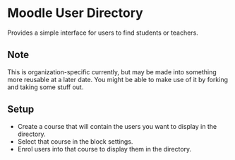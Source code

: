 # Moodle User Directory
Provides a simple interface for users to find students or teachers.

## Note
This is organization-specific currently, but may be made into something more reusable at a later date. You might be able to make use of it by forking and taking some stuff out.

## Setup
* Create a course that will contain the users you want to display in the directory.
* Select that course in the block settings.
* Enrol users into that course to display them in the directory.
